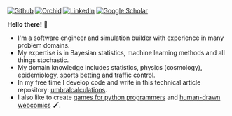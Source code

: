 [![Github](https://img.shields.io/badge/github-%23121011.svg?style=for-the-badge&logo=github&logoColor=white)](https://github.com/umbralcalc)
[![Orchid](https://img.shields.io/badge/orcid-A6CE39?style=for-the-badge&logo=orcid&logoColor=white)](https://orcid.org/0000-0001-8778-006X)
[![LinkedIn](https://img.shields.io/badge/LinkedIn-0077B5?style=for-the-badge&logo=linkedin&logoColor=white)](https://uk.linkedin.com/in/robert-hardwick-1179041aa)
[![Google Scholar](https://img.shields.io/badge/Google%20Scholar-4285F4?style=for-the-badge&logo=google-scholar&logoColor=white)](https://scholar.google.com/citations?user=YA2x6REAAAAJ&hl=en)

**Hello there!** :wave:

* I'm a software engineer and simulation builder with experience in many problem domains.
* My expertise is in Bayesian statistics, machine learning methods and all things stochastic.
* My domain knowledge includes statistics, physics (cosmology), epidemiology, sports betting and traffic control.
* In my free time I develop code and write in this technical article repository: [umbralcalculations](https://umbralcalc.github.io/).
* I also like to create [games for python programmers](https://umbralcalc.github.io/dexetera/) and [human-drawn webcomics](https://umbralcalc.github.io/eddys-of-the-lethe/) 🖌️.
